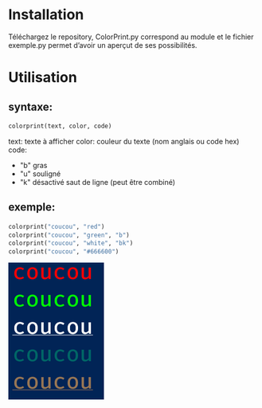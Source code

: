 # Installation
Téléchargez le repository, ColorPrint.py correspond au module et le fichier exemple.py permet d’avoir un aperçut de ses possibilités.
# Utilisation

## syntaxe:
```py
colorprint(text, color, code)
```
text: texte à afficher
color: couleur du texte (nom anglais ou code hex)
code:
- "b" gras
- "u" souligné
- "k" désactivé saut de ligne
(peut être combiné)

## exemple:

```py
colorprint("coucou", "red")
colorprint("coucou", "green", "b")
colorprint("coucou", "white", "bk")
colorprint("coucou", "#666600")
```
<img src="demo.png">